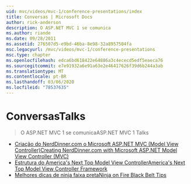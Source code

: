 ```yaml
---
uid: mvc/videos/mvc-1/conference-presentations/index
title: Conversas | Microsoft Docs
author: rick-anderson
description: O ASP.NET MVC 1 se comunica
ms.author: riande
ms.date: 09/28/2011
ms.assetid: 276507d5-e9bd-46ba-8e98-32a8957504fa
msc.legacyurl: /mvc/videos/mvc-1/conference-presentations
msc.type: chapter
ms.openlocfilehash: edca6bd618422e64886a3c4ececd5edf5eaeca76
ms.sourcegitcommit: e7e91932a6e91a63e2e46417626f39d6b244a3ab
ms.translationtype: MT
ms.contentlocale: pt-BR
ms.lasthandoff: 03/06/2020
ms.locfileid: "78537635"
---
```

# <a name="talks"></a><span data-ttu-id="1d4e9-103">Conversas</span><span class="sxs-lookup"><span data-stu-id="1d4e9-103">Talks</span></span>

> <span data-ttu-id="1d4e9-104">O ASP.NET MVC 1 se comunica</span><span class="sxs-lookup"><span data-stu-id="1d4e9-104">ASP.NET MVC 1 Talks</span></span>

- [<span data-ttu-id="1d4e9-105">Criação do NerdDinner.com o Microsoft ASP.NET MVC (Model View Controller)</span><span class="sxs-lookup"><span data-stu-id="1d4e9-105">Creating NerdDinner.com with Microsoft ASP.NET Model View Controller (MVC)</span></span>](creating-nerddinnercom-with-microsoft-aspnet-model-view-controller-mvc.md)
- [<span data-ttu-id="1d4e9-106">Estrutura do America's Next Top Model View Controller</span><span class="sxs-lookup"><span data-stu-id="1d4e9-106">America's Next Top Model View Controller Framework</span></span>](americas-next-top-model-view-controller-framework.md)
- [<span data-ttu-id="1d4e9-107">Melhores dicas de ninja faixa preta</span><span class="sxs-lookup"><span data-stu-id="1d4e9-107">Ninja on Fire Black Belt Tips</span></span>](ninja-on-fire-black-belt-tips.md)

